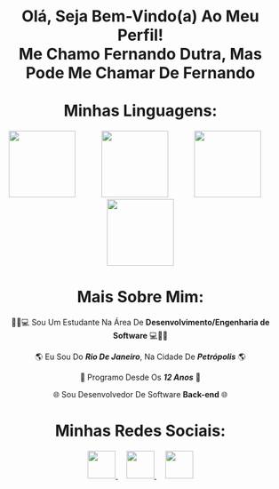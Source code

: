 <div align="center">
  <h1>Olá, Seja Bem-Vindo(a) Ao Meu Perfil! <br> Me Chamo Fernando Dutra, Mas Pode Me Chamar De Fernando <br><br> Minhas Linguagens:</h1>
</div>

<div align="center">
  <img height="120" src="https://logos-download.com/wp-content/uploads/2016/10/Python_logo_icon-700x697.png">
  &nbsp;&nbsp;&nbsp;&nbsp;&nbsp;&nbsp;&nbsp;&nbsp;&nbsp;&nbsp;
  <img height="120" src="https://cdn-icons-png.flaticon.com/512/5968/5968292.png">
  &nbsp;&nbsp;&nbsp;&nbsp;&nbsp;&nbsp;&nbsp;&nbsp;&nbsp;&nbsp;
  <img height="120" src="https://static-00.iconduck.com/assets.00/sql-database-sql-azure-icon-1955x2048-4pmty46t.png">
  &nbsp;&nbsp;&nbsp;&nbsp;
  <img height="120" src="https://cdn-icons-png.flaticon.com/256/226/226777.png">
</div>

<div align="center">
  <h1>Mais Sobre Mim:</h1>

  👨‍💻💻 Sou Um Estudante Na Área De **Desenvolvimento/Engenharia de Software** 💻👨‍💻

  🌎 Eu Sou Do ***Rio De Janeiro***, Na Cidade De ***Petrópolis*** 🌎

  🧒 Programo Desde Os ***12 Anos*** 🧒 

  🌐 Sou Desenvolvedor De Software **Back-end** 🌐
</div>

<div align="center">
  <h1>Minhas Redes Sociais:</h1>
</div>

<div align="center">
  <a href="https://twitter.com/PrivRomano_"><!--Twitter-->
    <img height="50" src="https://img.shields.io/badge/Twitter-1DA1F2?style=for-the-badge&logo=twitter&logoColor=white">
  </a>
  &nbsp;&nbsp;&nbsp;
  <a href="https://www.instagram.com/iduckk_/"><!--Instagram-->
    <img height="50" src="https://img.shields.io/badge/Instagram-E4405F?style=for-the-badge&logo=instagram&logoColor=white">
  </a>
  &nbsp;&nbsp;&nbsp;
  <a href="https://www.youtube.com/channel/UCwx0ZmftvUEpotkKnKZiJqQ"><!--Youtube-->
    <img height="50" src="https://img.shields.io/badge/YouTube-FF0000?style=for-the-badge&logo=youtube&logoColor=white">
  </a>
</div>
